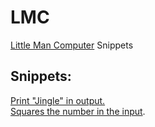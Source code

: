 # LMC
[Little Man Computer](https://peterhigginson.co.uk/lmc/) Snippets
## Snippets:
[Print "Jingle" in output.](https://github.com/MrRazamataz/LMC/blob/main/jingle.txt)  
[Squares the number in the input](https://github.com/MrRazamataz/LMC/blob/main/square.txt).  
